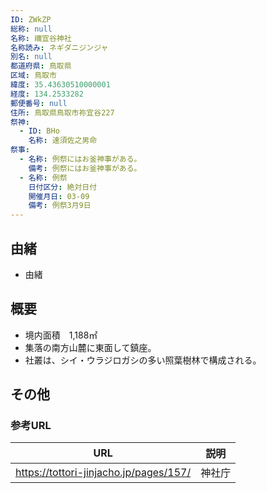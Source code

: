```yaml
---
ID: ZWkZP
総称: null
名称: 禰宜谷神社
名称読み: ネギダニジンジャ
別名: null
都道府県: 鳥取県
区域: 鳥取市
緯度: 35.43630510000001
経度: 134.2533282
郵便番号: null
住所: 鳥取県鳥取市祢宜谷227
祭神:
  - ID: BHo
    名称: 速須佐之男命
祭事:
  - 名称: 例祭にはお釜神事がある。
    備考: 例祭にはお釜神事がある。
  - 名称: 例祭
    日付区分: 絶対日付
    開催月日: 03-09
    備考: 例祭3月9日
---
```


## 由緒

- 由緒

## 概要

- 境内面積　1,188㎡
- 集落の南方山麓に東面して鎮座。
- 社叢は、シイ・ウラジロガシの多い照葉樹林で構成される。

## その他

### 参考URL

| URL                                    | 説明   |
| -------------------------------------- | ------ |
| https://tottori-jinjacho.jp/pages/157/ | 神社庁 |
